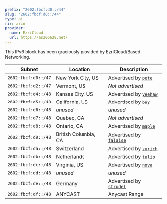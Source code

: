 ```yaml
---
prefix: "2602:fbcf:d0::/44"
slug: "2602:fbcf:d0::/44"
type: pi
rir: arin
provider:
  name: EzriCloud
  url: https://as206628.net/
---
```


This IPv6 block has been graciously provided by EzriCloud/Based Networking.

| Subnet              | Location             | Description                                 |
| ------------------- | -------------------- | ------------------------------------------- |
| `2602:fbcf:d0::/47` | New York City, US    | Advertised by [`pete`](/network/pete)       |
| `2602:fbcf:d2::/47` | Vermont, US          | _Not advertised_                            |
| `2602:fbcf:d4::/48` | Kansas City, US      | Advertised by [`yeehaw`](/network/yeehaw)   |
| `2602:fbcf:d5::/48` | California, US       | Advertised by [`bay`](/network/bay)         |
| `2602:fbcf:d6::/48` | _unused_             | _unused_                                    |
| `2602:fbcf:d7::/48` | Quebec, CA           | _Not advertised_                            |
| `2602:fbcf:d8::/48` | Ontario, CA          | Advertised by [`maple`](/network/maple)     |
| `2602:fbcf:d9::/48` | British Columbia, CA | Advertised by [`falaise`](/network/falaise) |
| `2602:fbcf:da::/48` | Switzerland          | Advertised by [`zurich`](/network/zurich)   |
| `2602:fbcf:db::/48` | Netherlands          | Advertised by [`tulip`](/network/tulip)     |
| `2602:fbcf:dc::/48` | Virginia, US         | Advertised by [`nova`](/network/nova)       |
| `2602:fbcf:dd::/48` | _unused_             | _unused_                                    |
| `2602:fbcf:de::/48` | Germany              | Advertised by [`strudel`](/network/strudel) |
| `2602:fbcf:df::/48` | ANYCAST              | Anycast Range                               |
